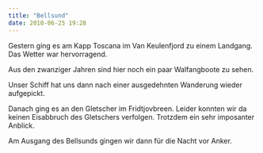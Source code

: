 ```yaml
---
title: "Bellsund"
date: 2010-06-25 19:28
---
```

Gestern ging es am Kapp Toscana im Van Keulenfjord zu einem Landgang. Das Wetter war hervorragend. 

Aus den zwanziger Jahren sind hier noch ein paar Walfangboote zu sehen. 

Unser Schiff hat uns dann nach einer ausgedehnten Wanderung wieder aufgepickt.

Danach ging es an den Gletscher im Fridtjovbreen. Leider konnten wir da keinen Eisabbruch des Gletschers verfolgen. Trotzdem ein sehr imposanter Anblick.

Am Ausgang des Bellsunds gingen wir dann für die Nacht vor Anker.
